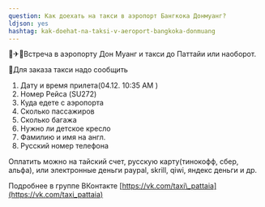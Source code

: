 ```yaml
---
question: Как доехать на такси в аэропорт Бангкока Донмуанг?
ldjson: yes
hashtag: kak-doehat-na-taksi-v-aeroport-bangkoka-donmuang
---
```

 🚖✈🚖Встреча в аэропорту Дон Муанг и такси до Паттайи или наоборот.

 📌Для заказа такси надо сообщить  
1. Дату и время прилета(04.12. 10:35 AM )  
2. Номер Рейса (SU272)  
3. Куда едете с аэропорта  
4. Сколько пассажиров  
5. Сколько багажа  
6. Нужно ли детское кресло  
7. Фамилию и имя на англ.  
8. Русский номер телефона

Оплатить можно на тайский счет, русскую карту(тинокофф, сбер, альфа), или электронные деньги paypal, skrill, qiwi, яндекс деньги и др.

Подробнее в группе ВКонтакте [https://vk.com/taxi\_pattaia](https://vk.com/taxi_pattaia)
